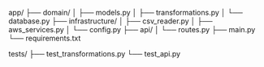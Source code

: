 app/
├── domain/
│   ├── models.py
│   ├── transformations.py
│   └── database.py
├── infrastructure/
│   ├── csv_reader.py
│   ├── aws_services.py
│   └── config.py
├── api/
│   └── routes.py
├── main.py
└── requirements.txt

tests/
├── test_transformations.py
└── test_api.py